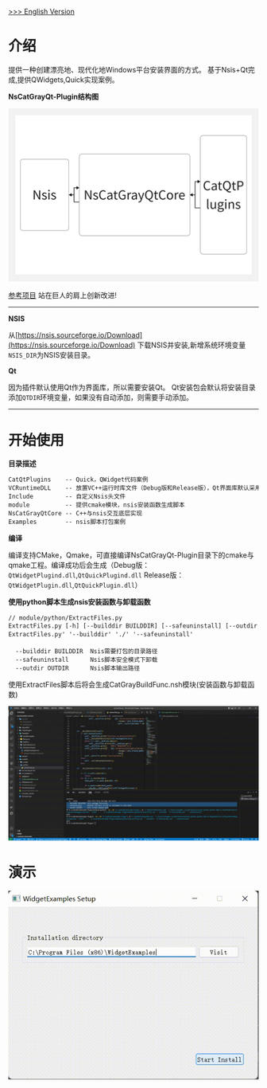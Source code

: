 [>>> English Version](README.md)

# 介绍
提供一种创建漂亮地、现代化地Windows平台安装界面的方式。
基于Nsis+Qt完成,提供QWidgets,Quick实现案例。

**NsCatGrayQt-Plugin结构图**

![NsCatGrayQt-Plugin结构图](./Algorithm/CatSoftwareStarterStructure.png)

[参考项目](https://github.com/winsoft666/NSIS-UI-Plugin)
站在巨人的肩上创新改进!

---

**NSIS**

从[https://nsis.sourceforge.io/Download](https://nsis.sourceforge.io/Download) 下载NSIS并安装,新增系统环境变量`NSIS_DIR`为NSIS安装目录。

**Qt**

因为插件默认使用Qt作为界面库，所以需要安装Qt。
Qt安装包会默认将安装目录添加`QTDIR`环境变量，如果没有自动添加，则需要手动添加。

---

# 开始使用

**目录描述**

```txt
CatQtPlugins    -- Quick，QWidget代码案例
VCRuntimeDLL    -- 放置VC++运行时库文件（Debug版和Release版），Qt界面库默认采用MD模式编译，运行时需要依赖VC++运行时库
Include         -- 自定义Nsis头文件
module          -- 提供cmake模块，nsis安装函数生成脚本
NsCatGrayQtCore -- C++与nsis交互底层实现
Examples        -- nsis脚本打包案例
```

**编译**

编译支持CMake，Qmake，可直接编译NsCatGrayQt-Plugin目录下的cmake与qmake工程。编译成功后会生成（Debug版：`QtWidgetPlugind.dll`,`QtQuickPlugind.dll` Release版：`QtWidgetPlugin.dll`,`QtQuickPlugin.dll`）


**使用python脚本生成nsis安装函数与卸载函数**

```txt
// module/python/ExtractFiles.py
ExtractFiles.py [-h] [--builddir BUILDDIR] [--safeuninstall] [--outdir OUTDIR]
ExtractFiles.py' '--builddir' './' '--safeuninstall'

  --builddir BUILDDIR  Nsis需要打包的目录路径
  --safeuninstall      Nsis脚本安全模式下卸载
  --outdir OUTDIR      Nsis脚本输出路径
```

使用ExtractFiles脚本后将会生成CatGrayBuildFunc.nsh模块(安装函数与卸载函数)

![build_CatGrayBuildFunc](./Algorithm/20220621_174108.gif)

# 演示

![Algorithm_0](./Algorithm/20220618_111700.gif)